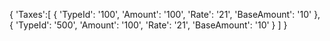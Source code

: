 {
    'Taxes':[
        {
            'TypeId': '100',
            'Amount': '100',
            'Rate': '21',
            'BaseAmount': '10'
        },
        {
            'TypeId': '500',
            'Amount': '100',
            'Rate': '21',
            'BaseAmount': '10'
        }
    ]
}
		